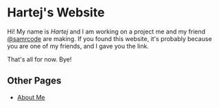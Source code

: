 # Hartej's Website

Hi! My name is *Hartej* and I am working on a project me and my friend [@samrcode](https://samrcode.github.io) are making.
If you found this website, it's probably because you are one of my friends, and I gave you the link.

That's all for now. Bye!

## Other Pages
- [About Me](pages/aboutme)
